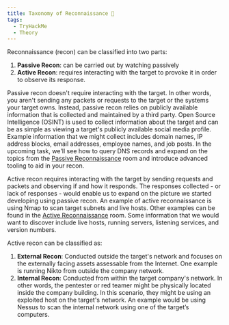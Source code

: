 ```yaml
---
title: Taxonomy of Reconnaissance 🐙
tags:
  - TryHackMe
  - Theory
---
```

Reconnaissance (recon) can be classified into two parts:

1. **Passive Recon**: can be carried out by watching passively
2. **Active Recon**: requires interacting with the target to provoke it in order to observe its response.

Passive recon doesn't require interacting with the target. In other words, you aren't sending any packets or requests to the target or the systems your target owns. Instead, passive recon relies on publicly available information that is collected and maintained by a third party. Open Source Intelligence (OSINT) is used to collect information about the target and can be as simple as viewing a target's publicly available social media profile. Example information that we might collect includes domain names, IP address blocks, email addresses, employee names, and job posts. In the upcoming task, we'll see how to query DNS records and expand on the topics from the [Passive Reconnaissance](https://tryhackme.com/room/passiverecon) room and introduce advanced tooling to aid in your recon.

Active recon requires interacting with the target by sending requests and packets and observing if and how it responds. The responses collected - or lack of responses - would enable us to expand on the picture we started developing using passive recon. An example of active reconnaissance is using Nmap to scan target subnets and live hosts. Other examples can be found in the [Active Reconnaissance](https://tryhackme.com/room/activerecon) room. Some information that we would want to discover include live hosts, running servers, listening services, and version numbers.

Active recon can be classified as:

1. **External Recon**: Conducted outside the target's network and focuses on the externally facing assets assessable from the Internet. One example is running Nikto from outside the company network.
2. **Internal Recon**: Conducted from within the target company's network. In other words, the pentester or red teamer might be physically located inside the company building. In this scenario, they might be using an exploited host on the target's network. An example would be using Nessus to scan the internal network using one of the target’s computers.